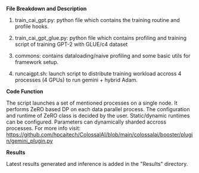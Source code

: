 **File Breakdown and Description**

1) train_cai_gpt.py: python file which contains the training routine and profile hooks.

2) train_cai_gpt_glue.py: python file which contains profiling and training script of training GPT-2 with GLUE/c4 dataset

3) commons: contains dataloading/naive profiling and some basic utils for framework setup.

4) runcaigpt.sh: launch script to distribute training workload accross 4 processes (4 GPUs) to run gemini + hybrid Adam.

**Code Function**

The script launches a set of mentioned processes on a single node. It performs ZeRO based DP on each data parallel process. The configuration and runtime of ZeRO class is decided by the user. Static/dynamic runtimes can be configured. Parameters can dynamically sharded accross processes. For more info visit: https://github.com/hpcaitech/ColossalAI/blob/main/colossalai/booster/plugin/gemini_plugin.py

**Results**

Latest results generated and inference is added in the "Results" directory. 

